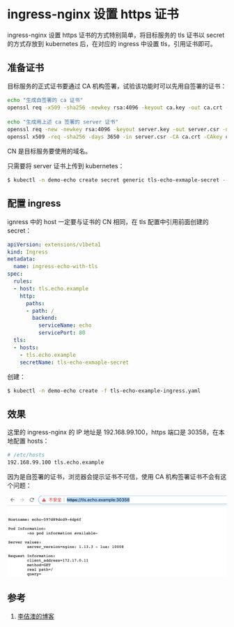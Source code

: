 <!-- toc -->
# ingress-nginx 设置 https 证书

ingress-nginx 设置 https 证书的方式特别简单，将目标服务的 tls 证书以 secret 的方式存放到 kubernetes  后，在对应的 ingress 中设置 tls，引用证书即可。

## 准备证书

目标服务的正式证书要通过 CA 机构签署，试验该功能时可以先用自签署的证书：

```sh
echo "生成自签署的 ca 证书"
openssl req -x509 -sha256 -newkey rsa:4096 -keyout ca.key -out ca.crt -days 3560 -nodes -subj '/CN=My Cert Authority'

echo "生成用上述 ca 签署的 server 证书"
openssl req -new -newkey rsa:4096 -keyout server.key -out server.csr -nodes -subj '/CN=tls.echo.example'
openssl x509 -req -sha256 -days 3650 -in server.csr -CA ca.crt -CAkey ca.key -set_serial 01 -out server.crt
```

CN 是目标服务要使用的域名。

只需要将 server 证书上传到 kubernetes：

```sh
$ kubectl -n demo-echo create secret generic tls-echo-exmaple-secret --from-file=tls.crt=server.crt --from-file=tls.key=server.key
```

## 配置 ingress

ignress 中的 host 一定要与证书的 CN 相同，在 tls 配置中引用前面创建的 secret：

```yaml
apiVersion: extensions/v1beta1
kind: Ingress
metadata:
  name: ingress-echo-with-tls
spec:
  rules:
  - host: tls.echo.example
    http:
      paths:
      - path: /
        backend:
          serviceName: echo
          servicePort: 80
  tls:
  - hosts:
    - tls.echo.example
    secretName: tls-echo-exmaple-secret
```

创建：

```sh
$ kubectl -n demo-echo create -f tls-echo-example-ingress.yaml
```

## 效果

这里的 ingress-nginx 的 IP 地址是 192.168.99.100，https 端口是 30358，在本地配置 hosts：

```sh
# /etc/hosts
192.168.99.100 tls.echo.example
```

因为是自签署的证书，浏览器会提示证书不可信，使用 CA 机构签署证书不会有这个问题：

![访问用tls加密的 ingress-nginx 服务](../../img/ingress-nginx/tls-1.png)

## 参考

1. [李佶澳的博客][1]

[1]: https://www.lijiaocn.com "李佶澳的博客"
